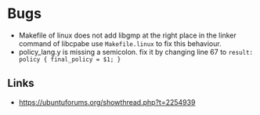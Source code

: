 # Bugs

- Makefile of linux does not add libgmp at the right place in the linker command of libcpabe use `Makefile.linux` to fix this behaviour.
- policy_lang.y is missing a semicolon. fix it by changing line 67 to `result: policy { final_policy = $1; }`

## Links

- https://ubuntuforums.org/showthread.php?t=2254939
